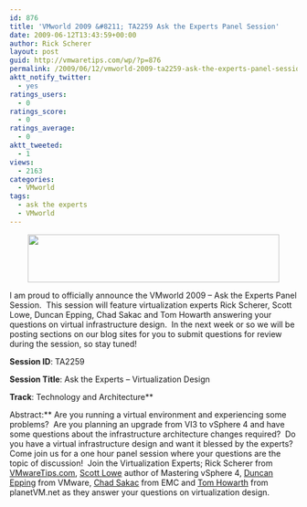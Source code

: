 ```yaml
---
id: 876
title: 'VMworld 2009 &#8211; TA2259 Ask the Experts Panel Session'
date: 2009-06-12T13:43:59+00:00
author: Rick Scherer
layout: post
guid: http://vmwaretips.com/wp/?p=876
permalink: /2009/06/12/vmworld-2009-ta2259-ask-the-experts-panel-session/
aktt_notify_twitter:
  - yes
ratings_users:
  - 0
ratings_score:
  - 0
ratings_average:
  - 0
aktt_tweeted:
  - 1
views:
  - 2163
categories:
  - VMworld
tags:
  - ask the experts
  - VMworld
---
```

<p style="text-align: center;">
  <a href="http://www.vmworld2009.com/registration.jspa"><img class="size-full wp-image-877 aligncenter" src="http://vmwaretips.com/wp/wp-content/uploads/2009/06/vmworld09reg.jpg" alt="" width="440" height="84" srcset="http://www.vmwaretips.com/wp/wp-content/uploads/2009/06/vmworld09reg.jpg 440w, http://www.vmwaretips.com/wp/wp-content/uploads/2009/06/vmworld09reg-300x57.jpg 300w" sizes="(max-width: 440px) 100vw, 440px" /></a>
</p>

I am proud to officially announce the VMworld 2009 &#8211; Ask the Experts Panel Session.  This session will feature virtualization experts Rick Scherer, Scott Lowe, Duncan Epping, Chad Sakac and Tom Howarth answering your questions on virtual infrastructure design.  In the next week or so we will be posting sections on our blog sites for you to submit questions for review during the session, so stay tuned!

**Session ID**: TA2259
  
**Session Title**: Ask the Experts &#8211; Virtualization Design
  
**Track**: Technology and Architecture**
  
Abstract:** Are you running a virtual environment and experiencing some problems?  Are you planning an upgrade from VI3 to vSphere 4 and have some questions about the infrastructure architecture changes required?  Do you have a virtual infrastructure design and want it blessed by the experts?  Come join us for a one hour panel session where your questions are the topic of discussion!  Join the Virtualization Experts; Rick Scherer from <a href="http://www.vmwaretips.com/" target="_blank">VMwareTips.com</a>, <a href="http://blog.scottlowe.org" target="_blank">Scott Lowe</a> author of Mastering vSphere 4, <a href="http://www.yellow-bricks.com" target="_blank">Duncan Epping</a> from VMware, <a href="http://virtualgeek.typepad.com/" target="_blank">Chad Sakac</a> from EMC and <a href="http://www.planetvm.net" target="_blank">Tom Howarth</a> from planetVM.net as they answer your questions on virtualization design.